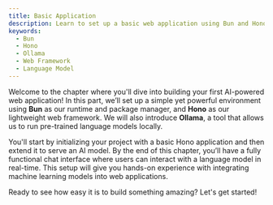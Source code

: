```yaml
---
title: Basic Application
description: Learn to set up a basic web application using Bun and Hono, and integrate it with Ollama to serve a language model.
keywords:
  - Bun
  - Hono
  - Ollama
  - Web Framework
  - Language Model
---
```


Welcome to the chapter where you'll dive into building your first AI-powered web application! In this part, we’ll set up a simple yet powerful environment using **Bun** as our runtime and package manager, and **Hono** as our lightweight web framework. We will also introduce **Ollama**, a tool that allows us to run pre-trained language models locally.

You'll start by initializing your project with a basic Hono application and then extend it to serve an AI model. By the end of this chapter, you’ll have a fully functional chat interface where users can interact with a language model in real-time. This setup will give you hands-on experience with integrating machine learning models into web applications.

Ready to see how easy it is to build something amazing? Let's get started!